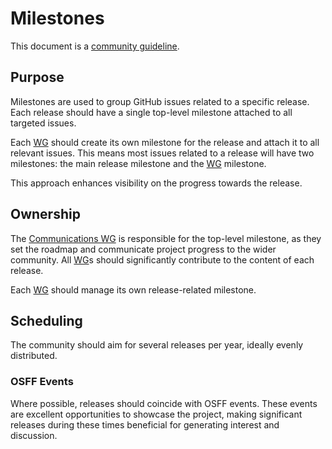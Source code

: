 # Milestones

This document is a [community guideline].

## Purpose

Milestones are used to group GitHub issues related to a specific release. Each release should have a single top-level milestone attached to all targeted issues.

Each [WG] should create its own milestone for the release and attach it to all relevant issues. This means most issues related to a release will have two milestones: the main release milestone and the [WG] milestone.

This approach enhances visibility on the progress towards the release.
## Ownership
The [Communications WG] is responsible for the top-level milestone, as they set the roadmap and communicate project progress to the wider community. All [WG]s should significantly contribute to the content of each release.

Each [WG] should manage its own release-related milestone.
## Scheduling

The community should aim for several releases per year, ideally evenly distributed.
### OSFF Events

Where possible, releases should coincide with OSFF events. These events are excellent opportunities to showcase the project, making significant releases during these times beneficial for generating interest and discussion.

[WG]: <../community-groups.md#working-groups>
[Communications WG]: <../working-groups/communications/charter.md>
[FINOS Point of Contact]: <../finos-poc.md>
[community guideline]: <./README.md>
